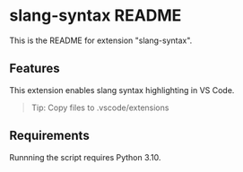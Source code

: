 # slang-syntax README

This is the README for extension "slang-syntax".

## Features

This extension enables slang syntax highlighting in VS Code.

> Tip: Copy files to .vscode/extensions

## Requirements

Runnning the script requires Python 3.10.
